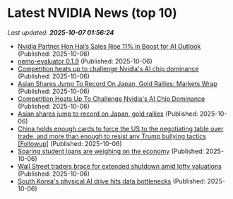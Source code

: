 # Latest NVIDIA News (top 10)
_Last updated: **2025-10-07 01:56:24**_

- [Nvidia Partner Hon Hai’s Sales Rise 11% in Boost for AI Outlook](https://finance.yahoo.com/news/nvidia-partner-hon-hai-meets-075225125.html) (Published: 2025-10-06)
- [nemo-evaluator 0.1.9](https://pypi.org/project/nemo-evaluator/0.1.9/) (Published: 2025-10-06)
- [Competition heats up to challenge Nvidia's AI chip dominance](https://www.japantimes.co.jp/business/2025/10/06/tech/competition-nvidia-ai-chip/) (Published: 2025-10-06)
- [Asian Shares Jump To Record On Japan, Gold Rallies: Markets Wrap](https://www.ndtvprofit.com/markets/global-stock-market-oct-6-check-nikkei-hang-seng-nasdaq-s-and-p-500-dow-jones-euro-stoxx) (Published: 2025-10-06)
- [Competition Heats Up To Challenge Nvidia's AI Chip Dominance](https://www.ibtimes.com/competition-heats-challenge-nvidias-ai-chip-dominance-3785647) (Published: 2025-10-06)
- [Asian shares jump to record on Japan, gold rallies](https://economictimes.indiatimes.com/markets/stocks/news/asian-shares-jump-to-record-on-japan-gold-rallies/articleshow/124328369.cms) (Published: 2025-10-06)
- [China holds enough cards to force the US to the negotiating table over trade, and more than enough to resist any Trump bullying tactics [Followup]](https://www.fark.com/comments/13835314/China-holds-enough-cards-to-force-US-to-negotiating-table-over-trade-more-than-enough-to-resist-any-Trump-bullying-tactics) (Published: 2025-10-06)
- [Soaring student loans are weighing on the economy](https://www.thestreet.com/economy/soaring-student-loans-are-weighing-on-the-economy) (Published: 2025-10-06)
- [Wall Street traders brace for extended shutdown amid lofty valuations](https://economictimes.indiatimes.com/markets/stocks/news/wall-street-traders-brace-for-extended-shutdown-amid-lofty-valuations/articleshow/124328240.cms) (Published: 2025-10-06)
- [South Korea's physical AI drive hits data bottlenecks](https://www.digitimes.com/news/a20251002PD214/data-training-market-nvidia-government.html) (Published: 2025-10-06)
